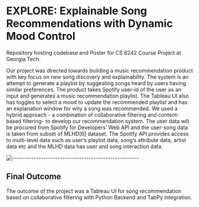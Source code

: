 # EXPLORE: Explainable Song Recommendations with Dynamic Mood Control

Repository hosting codebase and Poster for CS 6242 Course Project at Georgia Tech.

Our project was directed towards building a music
recommendation product with key focus on new song
discovery and explainability. The system is an attempt
to generate a playlist by suggesting songs heard by
users having similar preferences. The product takes
Spotify user-id of the user as an input and generates
a music recommendation playlist. The Tableau UI also has
toggles to select a mood to update the recommended
playlist and has an explanation window for
why a song was recommended. We used a hybrid
approach - a combination of collaborative filtering and
content-based filtering- to develop our recommendation system. The user data will be procured from Spotify for Developers’ Web API and the user-song data is taken from subset of MLHD[6] dataset. The Spotify
API provides access to multi-level data such as user’s
playlist data, song’s attribute data, artist data etc and
the MLHD data has user and song interaction data.

![-----------------------------------------------------](https://raw.githubusercontent.com/andreasbm/readme/master/assets/lines/rainbow.png)

<h2> Final Outcome</h2>
The outcome of the project was a Tableau UI for song recommendation based on collaborative filtering with Python Backend and TabPy integration. 
